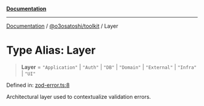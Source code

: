 [**Documentation**](../../../README.md)

***

[Documentation](../../../README.md) / [@o3osatoshi/toolkit](../README.md) / Layer

# Type Alias: Layer

> **Layer** = `"Application"` \| `"Auth"` \| `"DB"` \| `"Domain"` \| `"External"` \| `"Infra"` \| `"UI"`

Defined in: [zod-error.ts:8](https://github.com/o3osatoshi/experiment/blob/f1d231870a1d13a36a9ead236d22edc1fb9797dd/packages/toolkit/src/zod-error.ts#L8)

Architectural layer used to contextualize validation errors.
